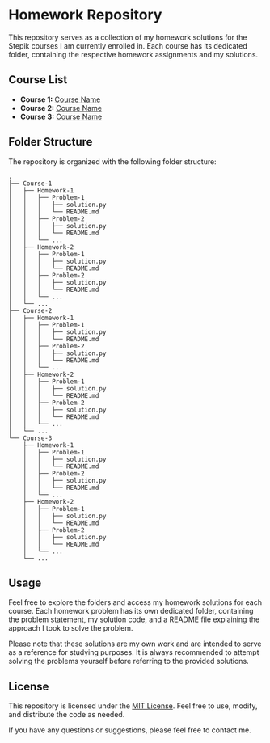 # Homework Repository

This repository serves as a collection of my homework solutions for the Stepik courses I am currently enrolled in. Each course has its dedicated folder, containing the respective homework assignments and my solutions.

## Course List

- **Course 1:** [Course Name](https://stepik.org/course-url)
- **Course 2:** [Course Name](https://stepik.org/course-url)
- **Course 3:** [Course Name](https://stepik.org/course-url)

## Folder Structure

The repository is organized with the following folder structure:

```
.
├── Course-1
│   ├── Homework-1
│   │   ├── Problem-1
│   │   │   ├── solution.py
│   │   │   └── README.md
│   │   ├── Problem-2
│   │   │   ├── solution.py
│   │   │   └── README.md
│   │   └── ...
│   ├── Homework-2
│   │   ├── Problem-1
│   │   │   ├── solution.py
│   │   │   └── README.md
│   │   ├── Problem-2
│   │   │   ├── solution.py
│   │   │   └── README.md
│   │   └── ...
│   └── ...
├── Course-2
│   ├── Homework-1
│   │   ├── Problem-1
│   │   │   ├── solution.py
│   │   │   └── README.md
│   │   ├── Problem-2
│   │   │   ├── solution.py
│   │   │   └── README.md
│   │   └── ...
│   ├── Homework-2
│   │   ├── Problem-1
│   │   │   ├── solution.py
│   │   │   └── README.md
│   │   ├── Problem-2
│   │   │   ├── solution.py
│   │   │   └── README.md
│   │   └── ...
│   └── ...
└── Course-3
    ├── Homework-1
    │   ├── Problem-1
    │   │   ├── solution.py
    │   │   └── README.md
    │   ├── Problem-2
    │   │   ├── solution.py
    │   │   └── README.md
    │   └── ...
    ├── Homework-2
    │   ├── Problem-1
    │   │   ├── solution.py
    │   │   └── README.md
    │   ├── Problem-2
    │   │   ├── solution.py
    │   │   └── README.md
    │   └── ...
    └── ...
```

## Usage

Feel free to explore the folders and access my homework solutions for each course. Each homework problem has its own dedicated folder, containing the problem statement, my solution code, and a README file explaining the approach I took to solve the problem.

Please note that these solutions are my own work and are intended to serve as a reference for studying purposes. It is always recommended to attempt solving the problems yourself before referring to the provided solutions.

## License

This repository is licensed under the [MIT License](LICENSE). Feel free to use, modify, and distribute the code as needed.

If you have any questions or suggestions, please feel free to contact me.
